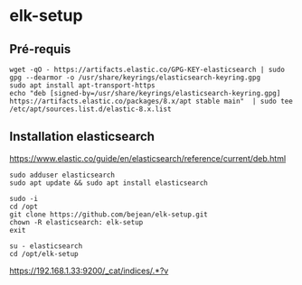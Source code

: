 
# elk-setup
## Pré-requis
```
wget -qO - https://artifacts.elastic.co/GPG-KEY-elasticsearch | sudo gpg --dearmor -o /usr/share/keyrings/elasticsearch-keyring.gpg
sudo apt install apt-transport-https
echo "deb [signed-by=/usr/share/keyrings/elasticsearch-keyring.gpg] https://artifacts.elastic.co/packages/8.x/apt stable main"  | sudo tee /etc/apt/sources.list.d/elastic-8.x.list
```

## Installation elasticsearch
https://www.elastic.co/guide/en/elasticsearch/reference/current/deb.html
```
sudo adduser elasticsearch
sudo apt update && sudo apt install elasticsearch
```
```
sudo -i
cd /opt
git clone https://github.com/bejean/elk-setup.git
chown -R elasticsearch: elk-setup
exit
```
```
su - elasticsearch
cd /opt/elk-setup
```



https://192.168.1.33:9200/_cat/indices/.*?v

